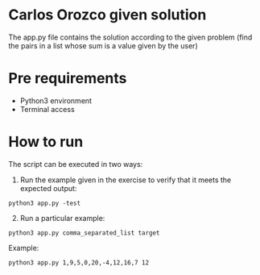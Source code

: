# Carlos Orozco given solution

The app.py file contains the solution according to the given problem (find the pairs in a list whose sum is a value given by the user)

# Pre requirements

* Python3 environment
* Terminal access

# How to run

The script can be executed in two ways:

1. Run the example given in the exercise to verify that it meets the expected output:

```shellscript
python3 app.py -test
```
2. Run a particular example:
```shellscript
python3 app.py comma_separated_list target
```
Example: 
```shellscript
python3 app.py 1,9,5,0,20,-4,12,16,7 12
```
